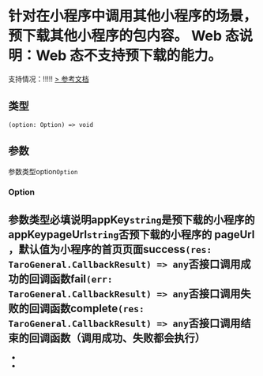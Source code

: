 # 针对在小程序中调用其他小程序的场景，预下载其他小程序的包内容。 Web 态说明：Web 态不支持预下载的能力。
支持情况：!!!!!
[> 参考文档
](https://smartprogram.baidu.com/docs/develop/api/open/swan-downloadPackage/)
## 类型[​](downloadPackage.html#类型)
```tsx
(option: Option) => void
```

## 参数[​](downloadPackage.html#参数)
参数类型option`Option`
### Option[​](downloadPackage.html#option)
参数类型必填说明appKey`string`是预下载的小程序的 appKeypageUrl`string`否预下载的小程序的 pageUrl ，默认值为小程序的首页页面success`(res: TaroGeneral.CallbackResult) => any`否接口调用成功的回调函数fail`(err: TaroGeneral.CallbackResult) => any`否接口调用失败的回调函数complete`(res: TaroGeneral.CallbackResult) => any`否接口调用结束的回调函数（调用成功、失败都会执行）
- 
- 

-
